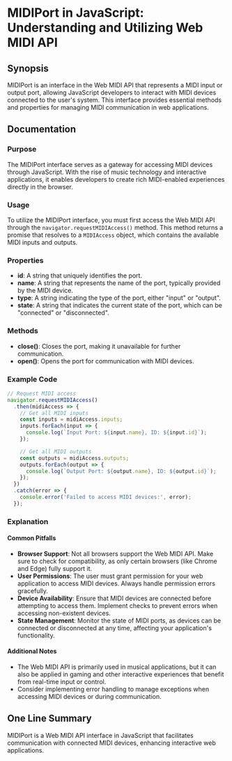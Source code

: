<!--
Meta Description: # MIDIPort in JavaScript: Understanding and Utilizing Web MIDI API ## Synopsis MIDIPort is an interface in the Web MIDI API that represents a MIDI inp...
Meta Keywords: midi, devices, web, port, input
-->

# MIDIPort in JavaScript: Understanding and Utilizing Web MIDI API

## Synopsis
MIDIPort is an interface in the Web MIDI API that represents a MIDI input or output port, allowing JavaScript developers to interact with MIDI devices connected to the user's system. This interface provides essential methods and properties for managing MIDI communication in web applications.

## Documentation
### Purpose
The MIDIPort interface serves as a gateway for accessing MIDI devices through JavaScript. With the rise of music technology and interactive applications, it enables developers to create rich MIDI-enabled experiences directly in the browser.

### Usage
To utilize the MIDIPort interface, you must first access the Web MIDI API through the `navigator.requestMIDIAccess()` method. This method returns a promise that resolves to a `MIDIAccess` object, which contains the available MIDI inputs and outputs.

### Properties
- **id**: A string that uniquely identifies the port.
- **name**: A string that represents the name of the port, typically provided by the MIDI device.
- **type**: A string indicating the type of the port, either "input" or "output".
- **state**: A string that indicates the current state of the port, which can be "connected" or "disconnected".

### Methods
- **close()**: Closes the port, making it unavailable for further communication.
- **open()**: Opens the port for communication with MIDI devices.

### Example Code
```javascript
// Request MIDI access
navigator.requestMIDIAccess()
  .then(midiAccess => {
    // Get all MIDI inputs
    const inputs = midiAccess.inputs;
    inputs.forEach(input => {
      console.log(`Input Port: ${input.name}, ID: ${input.id}`);
    });

    // Get all MIDI outputs
    const outputs = midiAccess.outputs;
    outputs.forEach(output => {
      console.log(`Output Port: ${output.name}, ID: ${output.id}`);
    });
  })
  .catch(error => {
    console.error('Failed to access MIDI devices:', error);
  });
```

### Explanation
#### Common Pitfalls
- **Browser Support**: Not all browsers support the Web MIDI API. Make sure to check for compatibility, as only certain browsers (like Chrome and Edge) fully support it.
- **User Permissions**: The user must grant permission for your web application to access MIDI devices. Always handle permission errors gracefully.
- **Device Availability**: Ensure that MIDI devices are connected before attempting to access them. Implement checks to prevent errors when accessing non-existent devices.
- **State Management**: Monitor the state of MIDI ports, as devices can be connected or disconnected at any time, affecting your application's functionality.

#### Additional Notes
- The Web MIDI API is primarily used in musical applications, but it can also be applied in gaming and other interactive experiences that benefit from real-time input or control.
- Consider implementing error handling to manage exceptions when accessing MIDI devices or during communication.

## One Line Summary
MIDIPort is a Web MIDI API interface in JavaScript that facilitates communication with connected MIDI devices, enhancing interactive web applications.